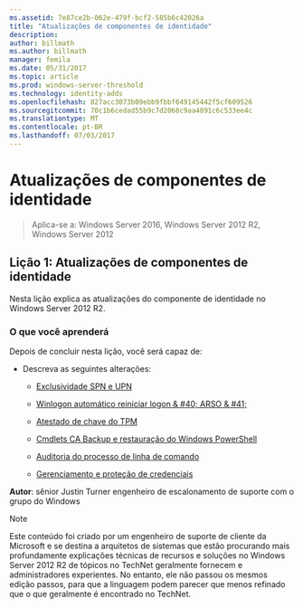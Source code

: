 ```yaml
---
ms.assetid: 7e87ce2b-062e-479f-bcf2-585b6c42026a
title: "Atualizações de componentes de identidade"
description: 
author: billmath
ms.author: billmath
manager: femila
ms.date: 05/31/2017
ms.topic: article
ms.prod: windows-server-threshold
ms.technology: identity-adds
ms.openlocfilehash: 827acc3073b09ebb9fbbf649145442f5cf609526
ms.sourcegitcommit: 70c1b6cedad55b9c7d2068c9aa4891c6c533ee4c
ms.translationtype: MT
ms.contentlocale: pt-BR
ms.lasthandoff: 07/03/2017
---
```

# <a name="identity-component-updates"></a>Atualizações de componentes de identidade

>Aplica-se a: Windows Server 2016, Windows Server 2012 R2, Windows Server 2012

  
## <a name="lesson-1-identity-component-updates"></a>Lição 1: Atualizações de componentes de identidade  
Nesta lição explica as atualizações do componente de identidade no Windows Server 2012 R2.  
  
### <a name="what-you-will-learn"></a>O que você aprenderá  
Depois de concluir nesta lição, você será capaz de:  
  
-   Descreva as seguintes alterações:  
  
    -   [Exclusividade SPN e UPN](../../../ad-ds/manage/component-updates/SPN-and-UPN-uniqueness.md)  
  
    -   [Winlogon automático reiniciar logon & #40; ARSO & #41;](../../../ad-ds/manage/component-updates/Winlogon-Automatic-Restart-Sign-On--ARSO-.md)  
  
    -   [Atestado de chave do TPM](../../../ad-ds/manage/component-updates/TPM-Key-Attestation.md)  
  
    -   [Cmdlets CA Backup e restauração do Windows PowerShell](../../../ad-ds/manage/component-updates/CA-Backup-and-Restore-Windows-PowerShell-cmdlets.md)  
  
    -   [Auditoria do processo de linha de comando](../../../ad-ds/manage/component-updates/Command-line-process-auditing.md)  
  
    -   [Gerenciamento e proteção de credenciais](https://technet.microsoft.com/library/dn408190.aspx)  
  
**Autor**: sênior Justin Turner engenheiro de escalonamento de suporte com o grupo do Windows  
  
> [!NOTE]  
> Este conteúdo foi criado por um engenheiro de suporte de cliente da Microsoft e se destina a arquitetos de sistemas que estão procurando mais profundamente explicações técnicas de recursos e soluções no Windows Server 2012 R2 de tópicos no TechNet geralmente fornecem e administradores experientes. No entanto, ele não passou os mesmos edição passos, para que a linguagem podem parecer que menos refinado que o que geralmente é encontrado no TechNet.  
  


